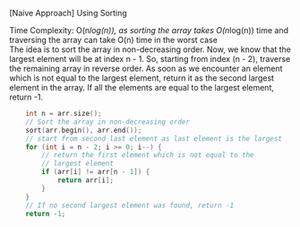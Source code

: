<p>[Naive Approach] Using Sorting

Time Complexity: O(n*log(n)), as sorting the array takes O(n*log(n)) time and traversing the array can take O(n) time in the worst case
<br>The idea is to sort the array in non-decreasing order. Now, we know that the largest element will be at index n - 1. So, starting from index (n - 2), traverse the remaining array in reverse order. As soon as we encounter an element which is not equal to the largest element, return it as the second largest element in the array. If all the elements are equal to the largest element, return -1.
</p>

```cpp
    int n = arr.size();
    // Sort the array in non-decreasing order
    sort(arr.begin(), arr.end());
    // start from second last element as last element is the largest
    for (int i = n - 2; i >= 0; i--) {
        // return the first element which is not equal to the 
        // largest element
        if (arr[i] != arr[n - 1]) {
            return arr[i];
        }
    }
    // If no second largest element was found, return -1
    return -1;
